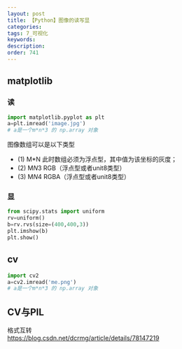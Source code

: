 ```yaml
---
layout: post
title: 【Python】图像的读写显
categories:
tags: 7_可视化
keywords:
description:
order: 741
---
```


## matplotlib
### 读
```py
import matplotlib.pyplot as plt
a=plt.imread('image.jpg')
# a是一个m*n*3 的 np.array 对象
```

图像数组可以是以下类型
- (1) M*N      此时数组必须为浮点型，其中值为该坐标的灰度；
- (2) M*N*3  RGB（浮点型或者unit8类型）
- (3) M*N*4  RGBA（浮点型或者unit8类型）


### 显

```py
from scipy.stats import uniform
rv=uniform()
b=rv.rvs(size=(400,400,3))
plt.imshow(b)
plt.show()
```

## cv
```py
import cv2
a=cv2.imread('me.png')
# a是一个m*n*3 的 np.array 对象
```


## CV与PIL
格式互转  
https://blog.csdn.net/dcrmg/article/details/78147219
